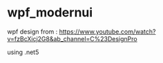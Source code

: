 # wpf_modernui


wpf design from : 
https://www.youtube.com/watch?v=fzBcXicj2G8&ab_channel=C%23DesignPro

using .net5